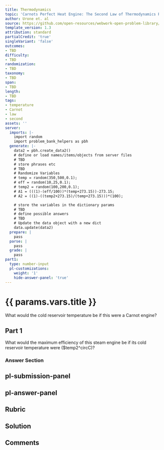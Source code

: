 ```yaml
---
title: Thermodynamics
topic: 'Carnots Perfect Heat Engine: The Second Law of Thermodynamics Restated'
author: Urone et. al
source: https://github.com/open-resources/webwork-open-problem-library/tree/master/Contrib/BrockPhysics/College_Physics_Urone/15.Thermodynamics/Carnots_Perfect_Heat_Engine_The_Second_Law_of_Thermodynamics_Restated/NU_U17-15-04-004.pg
template_version: 1.3
attribution: standard
partialCredit: 'true'
singleVariant: 'false'
outcomes:
- TBD
difficulty:
- TBD
randomization:
- TBD
taxonomy:
- TBD
span:
- TBD
length:
- TBD
tags:
- temperature
- Carnot
- law
- second
assets: ''
server:
  imports: |-
    import random
    import problem_bank_helpers as pbh
  generate: |-
    data2 = pbh.create_data2()
    # define or load names/items/objects from server files
    # TBD
    # store phrases etc
    # TBD
    # Randomize Variables
    # temp = random(350,500,0.1);
    # eff = random(10,25,0.1);
    # temp2 = random(100,200,0.1);
    # A1 = (((1)-(eff/100))*(temp+273.15))-273.15;
    # A2 = ((1)-((temp2+273.15)/(temp+273.15)))*(100);

    # store the variables in the dictionary params
    # TBD
    # define possible answers
    # TBD
    # Update the data object with a new dict
    data.update(data2)
  prepare: |
    pass
  parse: |
    pass
  grade: |
    pass
part1:
  type: number-input
  pl-customizations:
    weight: '1'
    hide-answer-panel: 'true'
---
```


# {{ params.vars.title }} 


What would the cold reservoir temperature be if this were a Carnot engine?

## Part 1 
What would the maximum efficiency of this steam engine be if its cold reservoir temperature were ($temp2^circC)? 


 ### Answer Section


## pl-submission-panel 


## pl-answer-panel 


## Rubric 


## Solution 


## Comments 


